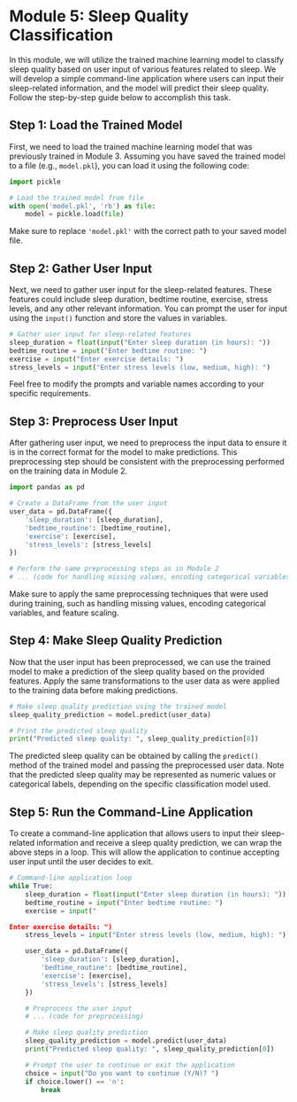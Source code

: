 # Module 5: Sleep Quality Classification

In this module, we will utilize the trained machine learning model to classify sleep quality based on user input of various features related to sleep. We will develop a simple command-line application where users can input their sleep-related information, and the model will predict their sleep quality. Follow the step-by-step guide below to accomplish this task.

## Step 1: Load the Trained Model

First, we need to load the trained machine learning model that was previously trained in Module 3. Assuming you have saved the trained model to a file (e.g., `model.pkl`), you can load it using the following code:

```python
import pickle

# Load the trained model from file
with open('model.pkl', 'rb') as file:
    model = pickle.load(file)
```

Make sure to replace `'model.pkl'` with the correct path to your saved model file.

## Step 2: Gather User Input

Next, we need to gather user input for the sleep-related features. These features could include sleep duration, bedtime routine, exercise, stress levels, and any other relevant information. You can prompt the user for input using the `input()` function and store the values in variables.

```python
# Gather user input for sleep-related features
sleep_duration = float(input("Enter sleep duration (in hours): "))
bedtime_routine = input("Enter bedtime routine: ")
exercise = input("Enter exercise details: ")
stress_levels = input("Enter stress levels (low, medium, high): ")
```

Feel free to modify the prompts and variable names according to your specific requirements.

## Step 3: Preprocess User Input

After gathering user input, we need to preprocess the input data to ensure it is in the correct format for the model to make predictions. This preprocessing step should be consistent with the preprocessing performed on the training data in Module 2.

```python
import pandas as pd

# Create a DataFrame from the user input
user_data = pd.DataFrame({
    'sleep_duration': [sleep_duration],
    'bedtime_routine': [bedtime_routine],
    'exercise': [exercise],
    'stress_levels': [stress_levels]
})

# Perform the same preprocessing steps as in Module 2
# ... (code for handling missing values, encoding categorical variables, feature scaling, etc.)
```

Make sure to apply the same preprocessing techniques that were used during training, such as handling missing values, encoding categorical variables, and feature scaling.

## Step 4: Make Sleep Quality Prediction

Now that the user input has been preprocessed, we can use the trained model to make a prediction of the sleep quality based on the provided features. Apply the same transformations to the user data as were applied to the training data before making predictions.

```python
# Make sleep quality prediction using the trained model
sleep_quality_prediction = model.predict(user_data)

# Print the predicted sleep quality
print("Predicted sleep quality: ", sleep_quality_prediction[0])
```

The predicted sleep quality can be obtained by calling the `predict()` method of the trained model and passing the preprocessed user data. Note that the predicted sleep quality may be represented as numeric values or categorical labels, depending on the specific classification model used.

## Step 5: Run the Command-Line Application

To create a command-line application that allows users to input their sleep-related information and receive a sleep quality prediction, we can wrap the above steps in a loop. This will allow the application to continue accepting user input until the user decides to exit.

```python
# Command-line application loop
while True:
    sleep_duration = float(input("Enter sleep duration (in hours): "))
    bedtime_routine = input("Enter bedtime routine: ")
    exercise = input("

Enter exercise details: ")
    stress_levels = input("Enter stress levels (low, medium, high): ")

    user_data = pd.DataFrame({
        'sleep_duration': [sleep_duration],
        'bedtime_routine': [bedtime_routine],
        'exercise': [exercise],
        'stress_levels': [stress_levels]
    })

    # Preprocess the user input
    # ... (code for preprocessing)

    # Make sleep quality prediction
    sleep_quality_prediction = model.predict(user_data)
    print("Predicted sleep quality: ", sleep_quality_prediction[0])

    # Prompt the user to continue or exit the application
    choice = input("Do you want to continue (Y/N)? ")
    if choice.lower() == 'n':
        break
```

